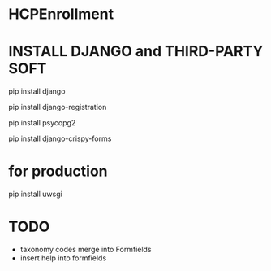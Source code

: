 HCPEnrollment
=============

INSTALL DJANGO and THIRD-PARTY SOFT
====================================
pip install django

pip install django-registration

pip install psycopg2

pip install django-crispy-forms

# for production

pip install uwsgi

TODO
=====
- taxonomy codes merge into Formfields
- insert help into formfields